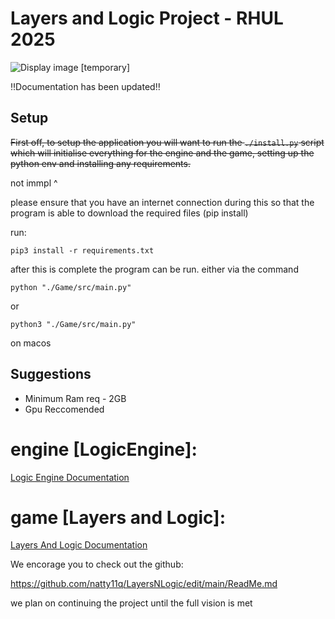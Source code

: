 # Layers and Logic Project - RHUL 2025
[MainImage]: Docs/img/Larx_Stand.png "Mainimage"
![Display image [temporary]][MainImage]

‼️Documentation has been updated‼️

## Setup
~~First off, to setup the application you will want to run the `./install.py` script which will initialise everything for the engine and the game, setting up the python env and installing any requirements.~~

not immpl ^

please ensure that you have an internet connection during this so that the program is able to download the required files (pip install)

run:

```
pip3 install -r requirements.txt
```


after this is complete the program can be run. either via the command

```
python "./Game/src/main.py"
```

or 

```
python3 "./Game/src/main.py"
```
on macos

<!-- or by running the `./run.py` file -->

<!-- the final option is to use the mainapp executable (note that this is just to launch the python app and does not contain any compiled code relevant to the runtime of the application) -->



## Suggestions

* Minimum Ram req - 2GB
* Gpu Reccomended


# engine [LogicEngine]:
[Logic Engine Documentation](./ApplicationEngine/EngineDocs.md "Logic Engine Documentation")

# game [Layers and Logic]:
[Layers And Logic Documentation](./Game/GameDocs.md "Layers And Logic Documentation")



We encorage you to check out the github:

https://github.com/natty11q/LayersNLogic/edit/main/ReadMe.md

we plan on continuing the project until the full vision is met
